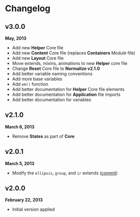 # Changelog

## v3.0.0
**May, 2013**

- Add new **Helper** Core file
- Add new **Content** Core file (replaces **Containers** Module file)
- Add new **Layout** Core file
- Move extends, mixins, animations to new **Helper** core file
- Change **Reset** Core file to **Normalize v2.1.0**
- Add better variable naming conventions
- Add more base variables
- Add `em()` function
- Add better documentation for **Helper** Core file elements
- Add better documentation for **Application** file imports
- Add better documentation for variables

## v2.1.0
**March 6, 2013**

- Remove **States** as part of **Core**

## v2.0.1
**March 5, 2013**

- Modify the `ellipsis`, `group`, and `ir` extends ([commit](https://github.com/mvcss/mvcss/commit/9df1c51b6a386be3b9e91ef67ebf653a2d726664))

## v2.0.0
**February 22, 2013**

- Initial version applied
